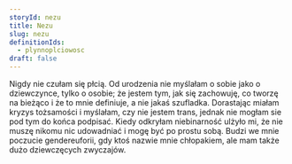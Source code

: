 ```yaml
---
storyId: nezu
title: Nezu
slug: nezu
definitionIds:
  - plynnoplciowosc
draft: false
---
```

Nigdy nie czułam się płcią. Od urodzenia nie myślałam o sobie jako o dziewczynce, tylko o osobie; że jestem tym, jak się zachowuję, co tworzę na bieżąco i że to mnie definiuje, a nie jakaś szufladka. Dorastając miałam kryzys tożsamości i myślałam, czy nie jestem trans, jednak nie mogłam sie pod tym do końca podpisać. Kiedy odkryłam niebinarność ulżyło mi, że nie muszę nikomu nic udowadniać i mogę być po prostu sobą. Budzi we mnie poczucie gendereuforii, gdy ktoś nazwie mnie chłopakiem, ale mam także dużo dziewczęcych zwyczajów.